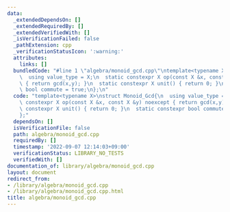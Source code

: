 ```yaml
---
data:
  _extendedDependsOn: []
  _extendedRequiredBy: []
  _extendedVerifiedWith: []
  _isVerificationFailed: false
  _pathExtension: cpp
  _verificationStatusIcon: ':warning:'
  attributes:
    links: []
  bundledCode: "#line 1 \"algebra/monoid_gcd.cpp\"\ntemplate<typename X>\nstruct Monoid_Gcd{\n\
    \  using value_type = X;\n  static constexpr X op(const X &x, const X &y) noexcept\
    \ { return gcd(x,y); }\n  static constexpr X unit() { return 0; }\n  static constexpr\
    \ bool commute = true;\n};\n"
  code: "template<typename X>\nstruct Monoid_Gcd{\n  using value_type = X;\n  static\
    \ constexpr X op(const X &x, const X &y) noexcept { return gcd(x,y); }\n  static\
    \ constexpr X unit() { return 0; }\n  static constexpr bool commute = true;\n\
    };"
  dependsOn: []
  isVerificationFile: false
  path: algebra/monoid_gcd.cpp
  requiredBy: []
  timestamp: '2022-09-07 12:14:03+09:00'
  verificationStatus: LIBRARY_NO_TESTS
  verifiedWith: []
documentation_of: library/algebra/monoid_gcd.cpp
layout: document
redirect_from:
- /library/algebra/monoid_gcd.cpp
- /library/algebra/monoid_gcd.cpp.html
title: algebra/monoid_gcd.cpp
---
```

